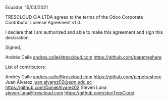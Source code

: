 Ecuador, 15/03/2021

TRESCLOUD CÍA LTDA agrees to the terms of the Odoo Corporate Contributor License
Agreement v1.0.

I declare that I am authorized and able to make this agreement and sign this
declaration.

Signed,

Andrés Calle andres.calle@trescloud.com https://github.com/pepetreshere

List of contributors:

Andrés Calle andres.calle@trescloud.com https://github.com/pepetreshere
Juan Álvarez juan.alvarez02@epn.edu.ec https://github.com/DanielAlvarez02
Steven Luna steven.luna@trescloud.com https://github.com/stevTresCloud